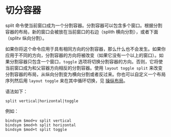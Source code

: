 # 切分容器

split 命令使当前窗口成为一个分割容器。分割容器可以包含多个窗口。根据分割容器的布局，新的窗口会被放在当前窗口的右边（splith 横向分割），或者下面（splitv 纵向分割）。

如果你将这个命令应用于具有相同方向的分割容器，那么什么也不会发生。如果你应用于不同的方向，分割容器的方向将被改变（如果它没有一个以上的窗口）。如果分割容器只包含一个窗口，`toggle` 选项将切换分割容器的方向。否则，它将使当前窗口成为和父容器方向相反的分割容器。使用 `layout toggle split` 来改变分割容器的布局，从纵向分割变为横向分割或者反过来。你也可以自定义一个布局序列然后用 `layout toggle` 来在其中循环切换，见 [操纵布局](操纵布局.md)。

语法如下：
```
split vertical|horizontal|toggle
```

例如：
```
bindsym $mod+v split vertical
bindsym $mod+h split horizontal
bindsym $mod+t split toggle
```
